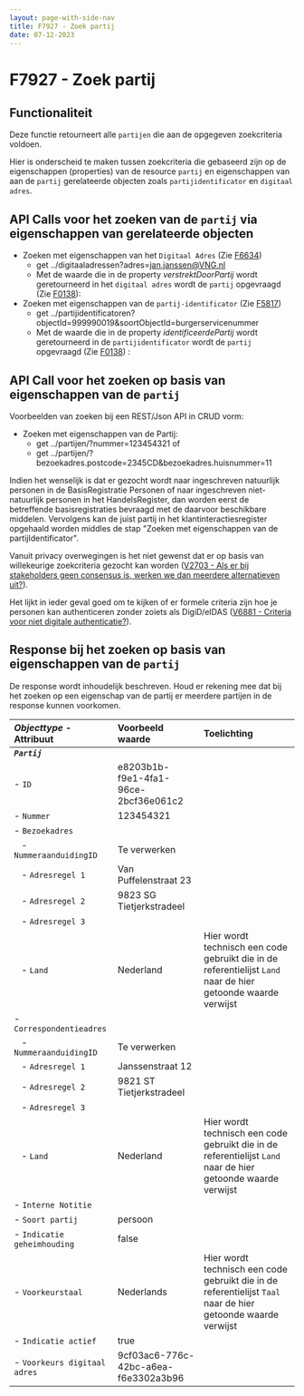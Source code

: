```yaml
---
layout: page-with-side-nav
title: F7927 - Zoek partij
date: 07-12-2023
---
```


# F7927 - Zoek partij

## Functionaliteit

Deze functie retourneert alle `partijen` die aan de opgegeven zoekcriteria voldoen.

Hier is onderscheid te maken tussen zoekcriteria die gebaseerd zijn op de eigenschappen (properties) van de resource `partij` en eigenschappen van aan de `partij` gerelateerde objecten zoals `partijidentificator` en `digitaal adres`. 

## API Calls voor het zoeken van de `partij` via eigenschappen van gerelateerde objecten

- Zoeken met eigenschappen van het `Digitaal Adres` (Zie [F6634](./6634.md))
  - get ../digitaaladressen?adres=jan.janssen@VNG.nl
  - Met de waarde die in de property *verstrektDoorPartij* wordt geretourneerd in het `digitaal adres` wordt de `partij` opgevraagd (Zie [F0138](./0138.md)):
- Zoeken met eigenschappen van de `partij-identificator` (Zie [F5817](./5817.md))
  - get ../partijidentificatoren?objectId=999990019&soortObjectId=burgerservicenummer
  - Met de waarde die in de property *identificeerdePartij* wordt geretourneerd in de `partijidentificator` wordt de `partij` opgevraagd (Zie [F0138](./0138.md)) :

## API Call voor het zoeken op basis van eigenschappen van de `partij` 

Voorbeelden van zoeken bij een REST/Json API in CRUD vorm:
- Zoeken met eigenschappen van de Partij: 
  - get ../partijen/?nummer=123454321   of 
  - get ../partijen/?bezoekadres.postcode=2345CD&bezoekadres.huisnummer=11
 
Indien het wenselijk is dat er gezocht wordt naar ingeschreven natuurlijk personen in de BasisRegistratie Personen of naar ingeschreven niet-natuurlijk personen in het HandelsRegister, dan worden eerst de betreffende basisregistraties bevraagd met de daarvoor beschikbare middelen. 
Vervolgens kan de juist partij in het klantinteractiesregister opgehaald worden middles de stap "Zoeken met eigenschappen van de partijIdentificator". 

Vanuit privacy overwegingen is het niet gewenst dat er op basis van willekeurige zoekcriteria gezocht kan worden ([V2703 - Als er bij stakeholders geen consensus is, werken we dan meerdere alternatieven uit?](./2703.md)).

Het lijkt in ieder geval goed om te kijken of er formele criteria zijn hoe je personen kan authenticeren zonder zoiets als DigiD/eIDAS ([V6881 - Criteria voor niet digitale authenticatie?](./6881.md)).

## Response bij het zoeken op basis van eigenschappen van de `partij` 

De response wordt inhoudelijk beschreven. Houd er rekening mee dat bij het zoeken op een eigenschap van de partij er meerdere partijen in de response kunnen voorkomen. 

| ***Objecttype*** - Attribuut | Voorbeeld waarde | Toelichting |
| :----------- | :----------- | :----------- |
| ***`Partij`*** | | |
| - `ID` | e8203b1b-f9e1-4fa1-96ce-2bcf36e061c2 | |
| - `Nummer` | 123454321 | |
| - `Bezoekadres` | | |
|&nbsp;&nbsp; - `NummeraanduidingID` | Te verwerken | | 
|&nbsp;&nbsp; - `Adresregel 1` | Van Puffelenstraat 23 | |
|&nbsp;&nbsp; - `Adresregel 2` | 9823 SG Tietjerkstradeel | |
|&nbsp;&nbsp; - `Adresregel 3` | | |
|&nbsp;&nbsp; - `Land` | Nederland | Hier wordt technisch een code gebruikt die in de referentielijst `Land` naar de hier getoonde waarde verwijst |
| - `Correspondentieadres` | | |
|&nbsp;&nbsp; - `NummeraanduidingID` | Te verwerken | | 
|&nbsp;&nbsp; - `Adresregel 1` | Janssenstraat 12 | |
|&nbsp;&nbsp; - `Adresregel 2` | 9821 ST Tietjerkstradeel | |
|&nbsp;&nbsp; - `Adresregel 3` | | |
|&nbsp;&nbsp; - `Land` | Nederland | Hier wordt technisch een code gebruikt die in de referentielijst `Land` naar de hier getoonde waarde verwijst |
| - `Interne Notitie ` | | |
| - `Soort partij` | persoon | |
| - `Indicatie geheimhouding` | false | |
| - `Voorkeurstaal` | Nederlands | Hier wordt technisch een code gebruikt die in de referentielijst `Taal` naar de hier getoonde waarde verwijst |
| - `Indicatie actief` | true | | 
| - `Voorkeurs digitaal adres` | 9cf03ac6-776c-42bc-a6ea-f6e3302a3b96 | |
